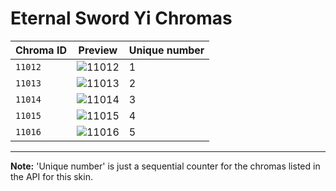 # Eternal Sword Yi Chromas

| Chroma ID | Preview | Unique number |
|---|---|---|
| `11012` | ![11012](https://raw.communitydragon.org/latest/plugins/rcp-be-lol-game-data/global/default/v1/champion-chroma-images/11/11012.png) | 1 |
| `11013` | ![11013](https://raw.communitydragon.org/latest/plugins/rcp-be-lol-game-data/global/default/v1/champion-chroma-images/11/11013.png) | 2 |
| `11014` | ![11014](https://raw.communitydragon.org/latest/plugins/rcp-be-lol-game-data/global/default/v1/champion-chroma-images/11/11014.png) | 3 |
| `11015` | ![11015](https://raw.communitydragon.org/latest/plugins/rcp-be-lol-game-data/global/default/v1/champion-chroma-images/11/11015.png) | 4 |
| `11016` | ![11016](https://raw.communitydragon.org/latest/plugins/rcp-be-lol-game-data/global/default/v1/champion-chroma-images/11/11016.png) | 5 |

---

**Note:** 'Unique number' is just a sequential counter for the chromas listed in the API for this skin.
